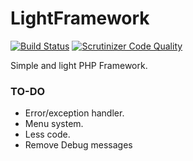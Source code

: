 LightFramework
==============

[![Build Status](https://travis-ci.org/arall/LightFramework.svg)](https://travis-ci.org/arall/LightFramework) [![Scrutinizer Code Quality](https://scrutinizer-ci.com/g/arall/LightFramework/badges/quality-score.png)](https://scrutinizer-ci.com/g/arall/LightFramework/)

Simple and light PHP Framework.

### TO-DO
- Error/exception handler.
- Menu system.
- Less code.
- Remove Debug messages